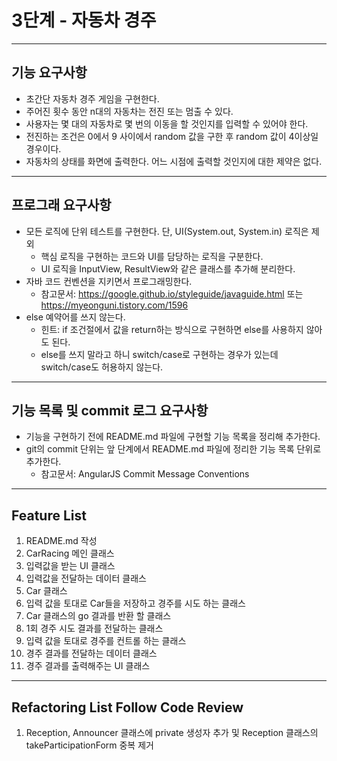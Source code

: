 # 3단계 - 자동차 경주

---
## 기능 요구사항
* 초간단 자동차 경주 게임을 구현한다.
* 주어진 횟수 동안 n대의 자동차는 전진 또는 멈출 수 있다.
* 사용자는 몇 대의 자동차로 몇 번의 이동을 할 것인지를 입력할 수 있어야 한다.
* 전진하는 조건은 0에서 9 사이에서 random 값을 구한 후 random 값이 4이상일 경우이다.
* 자동차의 상태를 화면에 출력한다. 어느 시점에 출력할 것인지에 대한 제약은 없다.

---
## 프로그래 요구사항
* 모든 로직에 단위 테스트를 구현한다. 단, UI(System.out, System.in) 로직은 제외
    * 핵심 로직을 구현하는 코드와 UI를 담당하는 로직을 구분한다.
    * UI 로직을 InputView, ResultView와 같은 클래스를 추가해 분리한다.
* 자바 코드 컨벤션을 지키면서 프로그래밍한다.
    * 참고문서: https://google.github.io/styleguide/javaguide.html 또는 https://myeonguni.tistory.com/1596
* else 예약어를 쓰지 않는다.
    * 힌트: if 조건절에서 값을 return하는 방식으로 구현하면 else를 사용하지 않아도 된다.
    * else를 쓰지 말라고 하니 switch/case로 구현하는 경우가 있는데 switch/case도 허용하지 않는다.
    
---
## 기능 목록 및 commit 로그 요구사항
* 기능을 구현하기 전에 README.md 파일에 구현할 기능 목록을 정리해 추가한다.
* git의 commit 단위는 앞 단계에서 README.md 파일에 정리한 기능 목록 단위로 추가한다.
    * 참고문서: AngularJS Commit Message Conventions
    
---
## Feature List
1. README.md 작성
2. CarRacing 메인 클래스
3. 입력값을 받는 UI 클래스
4. 입력값을 전달하는 데이터 클래스
5. Car 클래스
6. 입력 값을 토대로 Car들을 저장하고 경주를 시도 하는 클래스
7. Car 클래스의 go 결과를 반환 할 클래스
8. 1회 경주 시도 결과를 전달하는 클래스
9. 입력 값을 토대로 경주를 컨트롤 하는 클래스
10. 경주 결과를 전달하는 데이터 클래스
11. 경주 결과를 출력해주는 UI 클래스

---
## Refactoring List Follow Code Review 
1. Reception, Announcer 클래스에 private 생성자 추가 및 Reception 클래스의 takeParticipationForm 중복 제거 